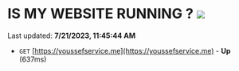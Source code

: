 # IS MY WEBSITE RUNNING ? [![](https://img.shields.io/static/v1?label=Sponsor&message=%E2%9D%A4&logo=GitHub&color=%23fe8e86)](https://github.com/sponsors/<username>)

Last updated: **7/21/2023, 11:45:44 AM**

- `GET` [https://youssefservice.me](https://youssefservice.me) - **Up** (637ms)
